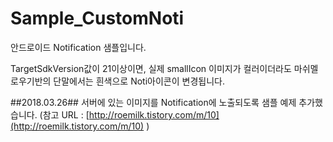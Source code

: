 # Sample_CustomNoti #
안드로이드 Notification 샘플입니다. 

TargetSdkVersion값이 21이상이면, 실제 smallIcon 이미지가 컬러이더라도 마쉬멜로우기반의 단말에서는 흰색으로 Noti아이콘이 변경됩니다. 

##2018.03.26##
서버에 있는 이미지를 Notification에 노출되도록 샘플 예제 추가했습니다. 
(참고 URL : [http://roemilk.tistory.com/m/10](http://roemilk.tistory.com/m/10) )


